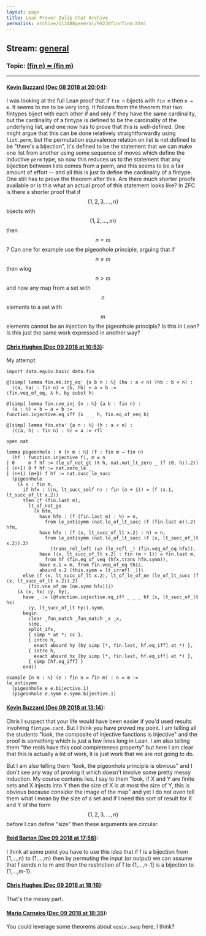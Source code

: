 ```yaml
---
layout: page
title: Lean Prover Zulip Chat Archive 
permalink: archive/113488general/99238finnfinm.html
---
```


## Stream: [general](index.html)
### Topic: [(fin n) ≃ (fin m)](99238finnfinm.html)

---

#### [Kevin Buzzard (Dec 08 2018 at 20:04)](https://leanprover.zulipchat.com/#narrow/stream/113488-general/topic/%28fin%20n%29%20%E2%89%83%20%28fin%20m%29/near/151189960):
I was looking at the full Lean proof that if `fin n` bijects with `fin m` then `n = m`. It seems to me to be very long. It follows from the theorem that two fintypes biject with each other if and only if they have the same cardinality, but the cardinality of a fintype is defined to be the cardinality of the underlying list, and one now has to prove that this is well-defined. One might argue that this can be done relatively straightforwardly using `list.perm`, but the permutation equivalence relation on list is not defined to be "there's a bijection", it's defined to be the statement that we can make one list from another using some sequence of moves which define the inductive `perm` type, so now this reduces us to the statement that any bijection between lists comes from a perm, and this seems to be a fair amount of effort -- and all this is just to define the cardinality of a fintype. One still has to prove the theorem after this. Are there much shorter proofs available or is this what an actual proof of this statement looks like? In ZFC is there a shorter proof that if $$\{1,2,3,\ldots,n\}$$ bijects with $$\{1,2,\ldots,m\}$$ then $$n=m$$? Can one for example use the pigeonhole principle, arguing that if $$n\not=m$$ then wlog $$n>m$$ and now any map from a set with $$n$$ elements to a set with $$m$$ elements cannot be an injection by the pigeonhole principle?  Is this in Lean? Is this just the same work expressed in another way?

#### [Chris Hughes (Dec 09 2018 at 10:53)](https://leanprover.zulipchat.com/#narrow/stream/113488-general/topic/%28fin%20n%29%20%E2%89%83%20%28fin%20m%29/near/151215999):
My attempt
```lean
import data.equiv.basic data.fin

@[simp] lemma fin.mk.inj_eq' {a b n : ℕ} (ha : a < n) (hb : b < n) :
  (⟨a, ha⟩ : fin n) = ⟨b, hb⟩ ↔ a = b :=
⟨fin.veq_of_eq, λ h, by subst h⟩

@[simp] lemma fin.coe_inj {n : ℕ} {a b : fin n} :
  (a : ℕ) = b ↔ a = b :=
function.injective.eq_iff (λ _ _ h, fin.eq_of_veq h)

@[simp] lemma fin.eta' {a n : ℕ} (h : a < n) :
  ((⟨a, h⟩ : fin n) : ℕ) = a := rfl

open nat

lemma pigeonhole : ∀ {n m : ℕ} (f : fin m → fin n)
  (hf : function.injective f), m ≤ n
| 0     m f hf := (le_of_not_gt (λ h, nat.not_lt_zero _ (f ⟨0, h⟩).2))
| (n+1) 0 f hf := nat.zero_le _
| (n+1) (m+1) f hf := nat.succ_le_succ 
  (pigeonhole 
    (λ x : fin m, 
      if hfx : (⟨n, lt_succ_self n⟩ : fin (n + 1)) = (f ⟨x.1, lt_succ_of_lt x.2⟩)
      then ⟨f (fin.last m), 
        lt_of_not_ge 
          (λ hfm, 
            have hfm : (f (fin.last m) : ℕ) = n,
              from le_antisymm (nat.le_of_lt_succ (f (fin.last m)).2) hfm,
            have hfx : (f ⟨x, lt_succ_of_lt x.2⟩ : ℕ) = n,
              from le_antisymm (nat.le_of_lt_succ (f ⟨x, lt_succ_of_lt x.2⟩).2) 
                (trans_rel_left (≤) (le_refl _) (fin.veq_of_eq hfx)),
            have (⟨x, lt_succ_of_lt x.2⟩ : fin (m + 1)) = fin.last m, 
              from hf (fin.eq_of_veq (hfx.trans hfm.symm)),
            have x.1 = m, from fin.veq_of_eq this,
            absurd x.2 (this.symm ▸ lt_irrefl _))⟩
      else ⟨f ⟨x, lt_succ_of_lt x.2⟩, lt_of_le_of_ne (le_of_lt_succ (f ⟨x, lt_succ_of_lt x.2⟩).2) 
        (fin.vne_of_ne (ne.symm hfx))⟩)
    (λ ⟨x, hx⟩ ⟨y, hy⟩,
      have _ := (@function.injective.eq_iff _ _ _ hf ⟨x, lt_succ_of_lt hx⟩
        ⟨y, lt_succ_of_lt hy⟩).symm,
      begin
        clear _fun_match _fun_match _x _x,
        simp, 
        split_ifs,
        { simp * at *; cc },
        { intro h,
          exact absurd hy (by simp [*, fin.last, hf.eq_iff] at *) },
        { intro h,
          exact absurd hx (by simp [*, fin.last, hf.eq_iff] at *) },
        { simp [hf.eq_iff] }
      end))

example {n m : ℕ} (e : fin n ≃ fin m) : n = m :=
le_antisymm 
  (pigeonhole e e.bijective.1) 
  (pigeonhole e.symm e.symm.bijective.1)
```

#### [Kevin Buzzard (Dec 09 2018 at 13:14)](https://leanprover.zulipchat.com/#narrow/stream/113488-general/topic/%28fin%20n%29%20%E2%89%83%20%28fin%20m%29/near/151220117):
Chris I suspect that your life would have been easier if you'd used results involving `fintype.card`. But I think you have proved my point. I am telling all the students "look, the composite of injective functions is injective" and the proof is something which is just a few lines long in Lean. I am also telling them "the reals have this cool completeness property" but here I am clear that this is actually a lot of work, it is just work that we are not going to do. 

But I am also telling them "look, the pigeonhole principle is obvious" and I don't see any way of proving it which doesn't involve some pretty messy induction. My course contains lies. I say to them "look, if X and Y are finite sets and X injects into Y then the size of X is at most the size of Y, this is obvious because consider the image of the map" and yet I do not even tell them what I mean by the size of a set and if I need this sort of result for X and Y of the form $$\{1,2,3,\ldots,n\}$$ before I can define "size" then these arguments are circular.

#### [Reid Barton (Dec 09 2018 at 17:58)](https://leanprover.zulipchat.com/#narrow/stream/113488-general/topic/%28fin%20n%29%20%E2%89%83%20%28fin%20m%29/near/151228257):
I think at some point you have to use this idea that if f is a bijection from {1,...,n}  to {1,...,m} then by permuting the input (or output) we can assume that f sends n to m and then the restriction of f to {1,...,n-1] is a bijection to {1,...,m-1}.

#### [Chris Hughes (Dec 09 2018 at 18:16)](https://leanprover.zulipchat.com/#narrow/stream/113488-general/topic/%28fin%20n%29%20%E2%89%83%20%28fin%20m%29/near/151228807):
That's the messy part.

#### [Mario Carneiro (Dec 09 2018 at 18:35)](https://leanprover.zulipchat.com/#narrow/stream/113488-general/topic/%28fin%20n%29%20%E2%89%83%20%28fin%20m%29/near/151229379):
You could leverage some theorems about `equiv.swap` here, I think?

